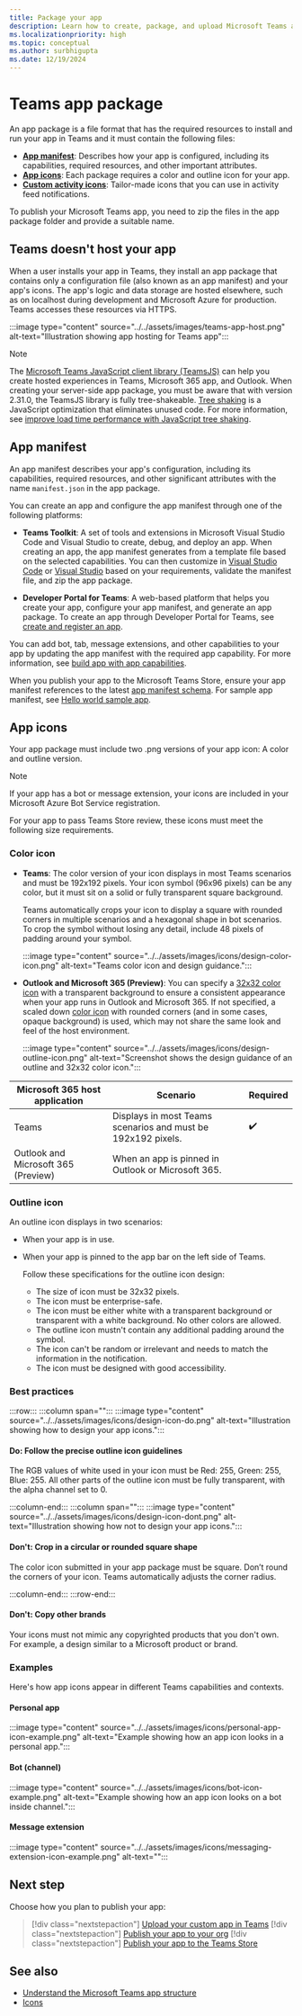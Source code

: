```yaml
---
title: Package your app
description: Learn how to create, package, and upload Microsoft Teams app, icons for different Teams capabilities, and ensure your app is running and accessible through HTTPS.
ms.localizationpriority: high
ms.topic: conceptual
ms.author: surbhigupta
ms.date: 12/19/2024
---
```


# Teams app package

An app package is a file format that has the required resources to install and run your app in Teams and it must contain the following files:

* **[App manifest](#app-manifest)**: Describes how your app is configured, including its capabilities, required resources, and other important attributes.
* **[App icons](#app-icons)**: Each package requires a color and outline icon for your app.
* **[Custom activity icons](/graph/teams-send-activityfeednotifications?toc=%2Fmicrosoftteams%2Fplatform%2Ftoc.json&bc=%2Fmicrosoftteams%2Fplatform%2Fbreadcrumb%2Ftoc.json&tabs=desktop%2Chttp#custom-activity-icons-in-activity-feed-notifications)**: Tailor-made icons that you can use in activity feed notifications.

To publish your Microsoft Teams app, you need to zip the files in the app package folder and provide a suitable name.

## Teams doesn't host your app

When a user installs your app in Teams, they install an app package that contains only a configuration file (also known as an app manifest) and your app's icons. The app's logic and data storage are hosted elsewhere, such as on localhost during development and Microsoft Azure for production. Teams accesses these resources via HTTPS.

:::image type="content" source="../../assets/images/teams-app-host.png" alt-text="Illustration showing app hosting for Teams app":::

> [!NOTE]
> The [Microsoft Teams JavaScript client library (TeamsJS)](../../tabs/how-to/using-teams-client-library.md) can help you create hosted experiences in Teams, Microsoft 365 app, and Outlook. When creating your server-side app package, you must be aware that with version 2.31.0, the TeamsJS library is fully tree-shakeable. [Tree shaking](https://developer.mozilla.org/docs/Glossary/Tree_shaking) is a JavaScript optimization that eliminates unused code. For more information, see [improve load time performance with JavaScript tree shaking](../../tabs/how-to/using-teams-client-library.md#improve-load-time-performance-with-javascript-tree-shaking).

## App manifest

An app manifest describes your app's configuration, including its capabilities, required resources, and other significant attributes with the name `manifest.json` in the app package.

You can create an app and configure the app manifest through one of the following platforms:

* **Teams Toolkit**: A set of tools and extensions in Microsoft Visual Studio Code and Visual Studio to create, debug, and deploy an app. When creating an app, the app manifest generates from a template file based on the selected capabilities. You can then customize in [Visual Studio Code](../../toolkit/TeamsFx-preview-and-customize-app-manifest.md) or [Visual Studio](../../toolkit/toolkit-v4/TeamsFx-preview-and-customize-app-manifest-vs.md) based on your requirements, validate the manifest file, and zip the app package.

* **Developer Portal for Teams**: A web-based platform that helps you create your app, configure your app manifest, and generate an app package. To create an app through Developer Portal for Teams, see [create and register an app](teams-developer-portal.md).

You can add bot, tab, message extensions, and other capabilities to your app by updating the app manifest with the required app capability. For more information, see [build app with app capabilities](../../get-started/get-started-overview.md#build-your-first-teams-app).

When you publish your app to the Microsoft Teams Store, ensure your app manifest references to the latest [app manifest schema](~/resources/schema/manifest-schema.md). For sample app manifest, see [Hello world sample app](https://github.com/OfficeDev/Microsoft-Teams-Samples/blob/main/samples/app-hello-world/csharp/demo-manifest/app-hello-world.zip).

## App icons

Your app package must include two .png versions of your app icon: A color and outline version.

> [!NOTE]
> If your app has a bot or message extension, your icons are included in your Microsoft Azure Bot Service registration.

For your app to pass Teams Store review, these icons must meet the following size requirements.

### Color icon

* **Teams**: The color version of your icon displays in most Teams scenarios and must be 192x192 pixels. Your icon symbol (96x96 pixels) can be any color, but it must sit on a solid or fully transparent square background.

  Teams automatically crops your icon to display a square with rounded corners in multiple scenarios and a hexagonal shape in bot scenarios. To crop the symbol without losing any detail, include 48 pixels of padding around your symbol.

  :::image type="content" source="../../assets/images/icons/design-color-icon.png" alt-text="Teams color icon and design guidance.":::

* **Outlook and Microsoft 365 (Preview)**: You can specify a [32x32 color icon](~/resources/schema/manifest-schema-dev-preview.md#icons) with a transparent background to ensure a consistent appearance when your app runs in Outlook and Microsoft 365. If not specified, a scaled down [color icon](#color-icon) with rounded corners (and in some cases, opaque background) is used, which may not share the same look and feel of the host environment.

  :::image type="content" source="../../assets/images/icons/design-outline-icon.png" alt-text="Screenshot shows the design guidance of an outline and 32x32 color icon.":::

|Microsoft 365 host application |Scenario  | Required|
|---------|---------|----|
|Teams     | Displays in most Teams scenarios and must be 192x192 pixels.      |✔️ |
|Outlook and Microsoft 365 (Preview)   |  When an app is pinned in Outlook or Microsoft 365.        ||

### Outline icon

An outline icon displays in two scenarios:

* When your app is in use.
* When your app is pinned to the app bar on the left side of Teams.

  Follow these specifications for the outline icon design:

  * The size of icon must be 32x32 pixels.
  * The icon must be enterprise-safe.
  * The icon must be either white with a transparent background or transparent with a white background. No other colors are allowed.
  * The outline icon mustn't contain any additional padding around the symbol.
  * The icon can't be random or irrelevant and needs to match the information in the notification.
  * The icon must be designed with good accessibility.

### Best practices

:::row:::
   :::column span="":::
:::image type="content" source="../../assets/images/icons/design-icon-do.png" alt-text="Illustration showing how to design your app icons.":::

#### Do: Follow the precise outline icon guidelines

The RGB values of white used in your icon must be Red: 255, Green: 255, Blue: 255. All other parts of the outline icon must be fully transparent, with the alpha channel set to 0.

   :::column-end:::
   :::column span="":::
:::image type="content" source="../../assets/images/icons/design-icon-dont.png" alt-text="Illustration showing how not to design your app icons.":::

#### Don't: Crop in a circular or rounded square shape

The color icon submitted in your app package must be square. Don’t round the corners of your icon. Teams automatically adjusts the corner radius.

   :::column-end:::
:::row-end:::

#### Don't: Copy other brands

Your icons must not mimic any copyrighted products that you don't own. For example, a design similar to a Microsoft product or brand.

### Examples

Here's how app icons appear in different Teams capabilities and contexts.

#### Personal app

:::image type="content" source="../../assets/images/icons/personal-app-icon-example.png" alt-text="Example showing how an app icon looks in a personal app.":::

#### Bot (channel)

:::image type="content" source="../../assets/images/icons/bot-icon-example.png" alt-text="Example showing how an app icon looks on a bot inside channel.":::

#### Message extension

:::image type="content" source="../../assets/images/icons/messaging-extension-icon-example.png" alt-text="<alt text>":::

## Next step

Choose how you plan to publish your app:

> [!div class="nextstepaction"]
> [Upload your custom app in Teams](~/concepts/deploy-and-publish/apps-upload.md)
> [!div class="nextstepaction"]
> [Publish your app to your org](/microsoftteams/tenant-apps-catalog-teams?toc=/microsoftteams/platform/toc.json&bc=/microsoftteams/breadcrumb/toc.json)
> [!div class="nextstepaction"]
> [Publish your app to the Teams Store](~/concepts/deploy-and-publish/appsource/publish.md)

## See also

* [Understand the Microsoft Teams app structure](../design/app-structure.md)
* [Icons](../design/design-teams-app-fundamentals.md#icons)
